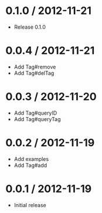 
0.1.0 / 2012-11-21
==================

  * Release 0.1.0

0.0.4 / 2012-11-21
==================

  * Add Tag#remove
  * Add Tag#delTag

0.0.3 / 2012-11-20
==================

  * Add Tag#queryID
  * Add Tag#queryTag

0.0.2 / 2012-11-19
==================

  * Add examples
  * Add Tag#add

0.0.1 / 2012-11-19
==================

  * Initial release
